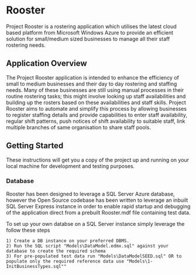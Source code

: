 # Rooster
Project Rooster is a rostering application which utilises the latest cloud based platform from Microsoft Windows Azure to provide an efficient solution for small/medium sized businesses to manage all their staff rostering needs.

## Application Overview
The Project Rooster application is intended to enhance the efficiency of small to medium businesses and their day to day rostering and staffing needs. Many of these businesses are still using manual processes in their routine rostering tasks; this might involve looking up staff availabilities and building up the rosters based on these availabilities and staff skills. Project Rooster aims to automate and simplify this process by allowing businesses to register staffing details and provide capabilities to enter staff availability, regular shift patterns, push notices of shift availability to suitable staff, link multiple branches of same organisation to share staff pools.

## Getting Started

These instructions will get you a copy of the project up and running on your local machine for development and testing purposes. 

### Database

Rooster has been designed to leverage a SQL Server Azure database, however the Open Source codebase 
has been written to leverage an inbuilt SQL Server Express instance in order to enable rapid startup and debugging of the application direct from a prebuilt Rooster.mdf file containing test data.

To set up your own databse on a SQL Server instance simply leverage the follow these steps

```
1) Create a DB instance on your preferred DBMS.
2) Run the SQL script "Models\DataModel.edmx.sql" against your database to create the required schema
3) For pre-populated test data run "Models\DataModelSEED.sql" OR to populate only the required reference data use "Models\1-InitBusinessTypes.sql""
```
